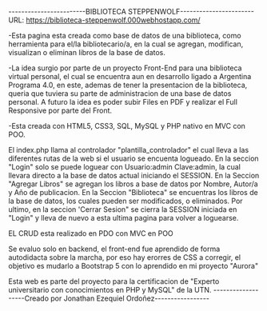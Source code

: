 ------------------------BIBLIOTECA STEPPENWOLF-----------------------
URL: https://biblioteca-steppenwolf.000webhostapp.com/

-Esta pagina esta creada como base de datos de una biblioteca, como herramienta para el/la bibliotecario/a, 
en la cual se agregan, modifican, visualizan o eliminan libros de la base de datos.

-La idea surgio por parte de un proyecto Front-End para una biblioteca virtual personal, 
el cual se encuentra aun en desarrollo ligado a Argentina Programa 4.0, en este, 
ademas de tener la presentacion de la biblioteca, queria que tuviera su parte de administracion de una base de datos personal. 
A futuro la idea es poder subir Files en PDF y realizar el Full Responsive por parte del Front.

-Esta creada con HTML5, CSS3, SQL, MySQL y PHP nativo en MVC con POO.

El index.php llama al controlador "plantilla_controlador" el cual lleva a las diferentes rutas de la web si el usuario se encuenta logueado.
En la seccion "Login" solo se puede loguear con Usuario:admin Clave:admin, 
la cual llevara directo a la base de datos actual iniciando el SESSION.
En la Seccion "Agregar Libros" se agregan los libros a base de datos por Nombre, Autor/a y Año de publicacion.
En la Seccion "Biblioteca" se encuentras los libros de la base de datos, los cuales pueden ser modificados, o eliminados.
Por ultimo, en la seccion 'Cerrar Sesion" se cierra la SESSION iniciada en "Login" y lleva de nuevo a esta ultima pagina para volver a loguearse.

EL CRUD esta realizado en PDO con MVC en POO

Se evaluo solo en backend, el front-end fue aprendido de forma autodidacta sobre la marcha, por eso hay erorres de CSS a corregir, el objetivo es mudarlo a Bootstrap 5 con lo aprendido en mi proyecto "Aurora"

Esta web es parte del proyecto para la certificacion de "Experto universitario con conocimientos en PHP y MySQL" de la UTN.
-------------------Creado por Jonathan Ezequiel Ordoñez-----------------
